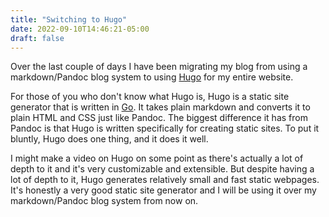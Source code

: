 ```yaml
---
title: "Switching to Hugo"
date: 2022-09-10T14:46:21-05:00
draft: false
---
```


Over the last couple of days I have been migrating my blog from using a
markdown/Pandoc blog system to using [Hugo](https://gohugo.io/) for my entire website.

For those of you who don't know what Hugo is, Hugo is a static site generator
that is written in [Go](https://go.dev/). It takes plain markdown and converts
it to plain HTML and CSS just like Pandoc. The biggest difference it has from
Pandoc is that Hugo is written specifically for creating static sites. To put
it bluntly, Hugo does one thing, and it does it well.

I might make a video on Hugo on some point as there's actually a lot of depth
to it and it's very customizable and extensible. But despite having a lot of
depth to it, Hugo generates relatively small and fast static webpages.
It's honestly a very good static site generator and I will be using it over my
markdown/Pandoc blog system from now on.
